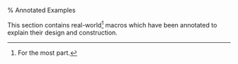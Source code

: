 % Annotated Examples

This section contains real-world[^*] macros which have been annotated to explain their design and construction.

[^*]: For the most part.
